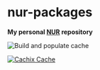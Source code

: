 # nur-packages

**My personal [NUR](https://github.com/nix-community/NUR) repository**

![Build and populate cache](https://github.com/eduardosm/nur-packages/workflows/Build%20and%20populate%20cache/badge.svg)

[![Cachix Cache](https://img.shields.io/badge/cachix-eduardosm-blue.svg)](https://eduardosm.cachix.org)
